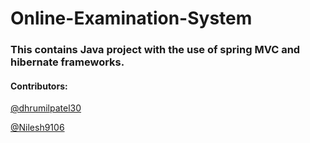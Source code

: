 # Online-Examination-System

### This contains Java project with the use of spring MVC and hibernate frameworks.

#### Contributors:

[@dhrumilpatel30](https://www.github.com/dhrumilpatel30)

[@Nilesh9106](https://www.github.com/Nilesh9106)
